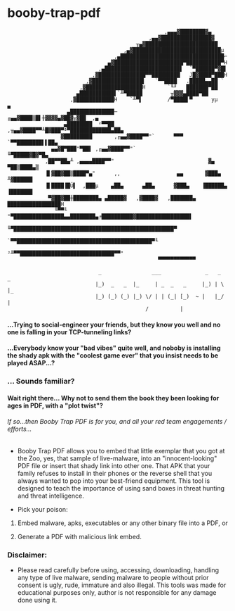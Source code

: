 # booby-trap-pdf 
        
        
                                                      ,▄▄▄▓████████▓▄
                                                 ,▄▄▓████████████████▓
                                             ╥▄▓███████████████████████
                                         ,▄▓████████████████████████████µ
                                      ,▄█████████████████████████████████⌐
                                    ▄▓██████████████████████▀███████████▀H
                                 ,▄████████████████████████▌  `▀██████▀▓█▌
                               ,▓███████████████▀▀█████████   J█▓████▀███H
                             ,▓████████████████▌   `▀▀████   .█████▄▄██ `
                           ,▓██████████████████H       `╙╜   ███████▀██
                          ▄███████████▌`╨▀█████         ╥▓▓▓▄████▀██
                        ,▓████████████H    `╨▀▌        /▀████▌▀      yµ   ▄
                       ▄██████████████─            ╓▄▄▓████▒█▌╫▓▓▓▓▄▓██▓╥▓██  ,▄
                      ▄████████  ²▀▀██      ,╥▄▄▓████▀▀╨█▓███▀ª▀█████████████▄██▄
                     ▓█████████       ,╓▄▄▓████▀▀"`      ▀▀▀      `▀▀████████▌▌██▄
                  ▄▄▓█▀███"▀██▌ ,╓▄▄▓████▀▀"`                         ╙▀█████▓█▓▀█▄
                ,██▀▀██▄╨ ,▄▄▄▄████▀▀"                              ▓▄   ▀██▒████▄▒
                ▐▌▓██▓██▒████▀▄"      ,,                  ▄▄       ▓███▄   ╨▓██████
                ▐▌████▐█Ü▌  ,███µ    ▄██▄      ▄██▄      ▓███▄    ▐██████▄ ▐███████
                 ▀▓██▓██╫████████▄ ▄█████▓   ,▓████▓   ,███████▄  █████████████████H
                   ╙▀▀╙  "▀████████████████▄▄████████▄╒██████████▓█████████████████▌
                             ╙▀███████████████████████████████████████████████████▀
                                 `▀▀███████████████████████████████████████████▀╙
                                       ²╨▀▀██████████████████████████████▀▀"
                                                    ▀▀▀▀▀▀▀▀▀▀▀▀
       
			                     _                ___              _   _   _              
			                    |_)  _   _  |_     | _  _   _     |_) | \ |_                
			                    |_) (_) (_) |_) \/ | | (_| [_)  ~ |   |_/ |                
			                                    /          |                               
			 

#### ...Trying to social-engineer your friends, but they know you well and no one is falling in your TCP-tunneling links? 

#### ...Everybody know your "bad vibes" quite well, and noboby is installing the shady apk with the "coolest game ever" that you insist needs to be played ASAP...?

### ... Sounds familiar?

#### Wait right there... Why not to send them the book they been looking for ages in PDF, with a "plot twist"?

###### If so...then Booby Trap PDF is for you, and all your red team engagements / efforts...

- Booby Trap PDF allows you to embed that little exemplar that you got at the Zoo, yes, that sample of live-malware, into an "innocent-looking" PDF file or insert that shady link into other one. That APK that your family refuses to install in their phones or the reverse shell that you always wanted to pop into your best-friend equipment. This tool is designed to teach the importance of using sand boxes in threat hunting and threat intelligence.


- Pick your poison:

1. Embed malware, apks, executables or any other binary file into a PDF, or 

2. Generate a PDF with malicious link embed.


### Disclaimer:

- Please read carefully before using, accessing, downloading, handling any type of live malware, sending malware to people without prior consent is ugly, rude, immature and also illegal. This tools was made for educational purposes only, author is not responsible for any damage done using it.
